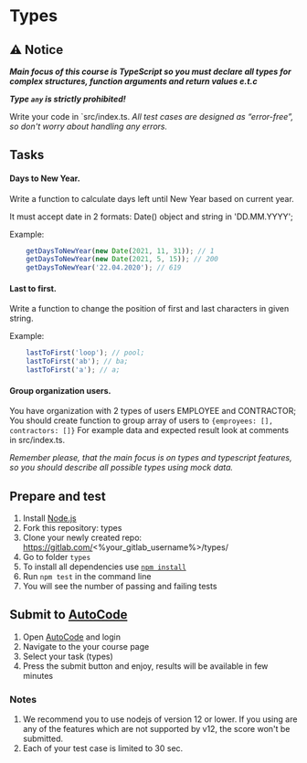 # Types

## ⚠ Notice
***Main focus of this course is TypeScript so you must declare all types for complex structures, function arguments and return values e.t.c***

***Type `any` is strictly prohibited!***

Write your code in `src/index.ts.
*All test cases are designed as “error-free”, so don't worry about handling any errors.*

## Tasks

#### Days to New Year.

Write a function to calculate days left until New Year based on current year.

It must accept date in 2 formats: Date() object and string in 'DD.MM.YYYY';

Example:
```js
    getDaysToNewYear(new Date(2021, 11, 31)); // 1
    getDaysToNewYear(new Date(2021, 5, 15)); // 200
    getDaysToNewYear('22.04.2020'); // 619
```

#### Last to first.
Write a function to change the position of first and last characters in given string.

Example:
```js
    lastToFirst('loop'); // pool;
    lastToFirst('ab'); // ba;
    lastToFirst('a'); // a;
```

#### Group organization users.
You have organization with 2 types of users EMPLOYEE and CONTRACTOR;
You should create function to group array of users to `{emproyees: [], contractors: []}`
For example data and expected result look at comments in src/index.ts.

*Remember please, that the main focus is on types and typescript features, so you should describe all possible types using mock data.* 

## Prepare and test
1. Install [Node.js](https://nodejs.org/en/download/)   
2. Fork this repository: types
3. Clone your newly created repo: https://gitlab.com/<%your_gitlab_username%>/types/  
4. Go to folder `types`  
5. To install all dependencies use [`npm install`](https://docs.npmjs.com/cli/install)  
6. Run `npm test` in the command line  
7. You will see the number of passing and failing tests

## Submit to [AutoCode](https://autocode.lab.epam.com/)
1. Open [AutoCode](https://autocode.lab.epam.com/) and login
2. Navigate to the your course page
3. Select your task (types)
4. Press the submit button and enjoy, results will be available in few minutes

### Notes
1. We recommend you to use nodejs of version 12 or lower. If you using are any of the features which are not supported by v12, the score won't be submitted.
2. Each of your test case is limited to 30 sec.
